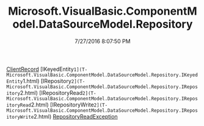 ﻿---
title: Microsoft.VisualBasic.ComponentModel.DataSourceModel.Repository
date: 7/27/2016 8:07:50 PM
---

[ClientRecord](T-Microsoft.VisualBasic.ComponentModel.DataSourceModel.Repository.ClientRecord.html)
[IKeyedEntity`1](T-Microsoft.VisualBasic.ComponentModel.DataSourceModel.Repository.IKeyedEntity`1.html)
[IRepository`2](T-Microsoft.VisualBasic.ComponentModel.DataSourceModel.Repository.IRepository`2.html)
[IRepositoryRead`2](T-Microsoft.VisualBasic.ComponentModel.DataSourceModel.Repository.IRepositoryRead`2.html)
[IRepositoryWrite`2](T-Microsoft.VisualBasic.ComponentModel.DataSourceModel.Repository.IRepositoryWrite`2.html)
[RepositoryReadException](T-Microsoft.VisualBasic.ComponentModel.DataSourceModel.Repository.RepositoryReadException.html)
